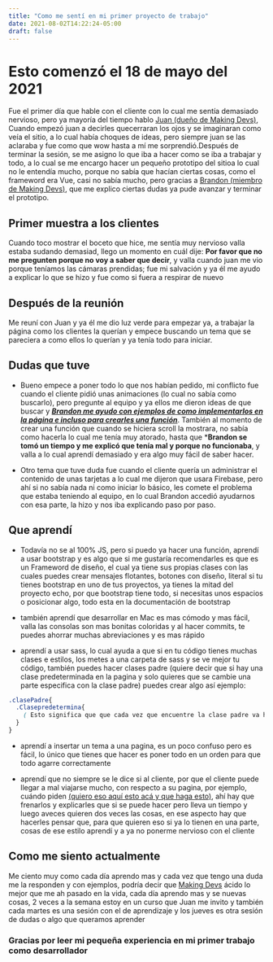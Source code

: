 ```yaml
---
title: "Como me sentí en mi primer proyecto de trabajo"
date: 2021-08-02T14:22:24-05:00
draft: false
---
```


# Esto comenzó el 18 de mayo del 2021

Fue el primer día que hable con el cliente con lo cual me sentía demasiado nervioso, pero ya mayoría del tiempo hablo [Juan (dueño de Making Devs)](https://www.makingdevs.com/), Cuando empezó juan a decirles quecerraran los ojos y se imaginaran como veía el sitio, a lo cual había choques de ideas, pero siempre juan se las aclaraba y fue como que wow hasta a mí me sorprendió.Después de terminar la sesión, se me asigno lo que iba a hacer como se iba a trabajar y todo, a lo cual se me encargo hacer un pequeño prototipo del sitioa lo cual no le entendía mucho, porque no sabía que hacían ciertas cosas, como el frameword era Vue, casi no sabía mucho, pero gracias a [Brandon (miembro de Making Devs)](http://brandonvergara.me/), que me explico ciertas dudas ya pude avanzar y terminar el prototipo.

## Primer muestra a los clientes
Cuando toco mostrar el boceto que hice, me sentía muy nervioso valla estaba sudando demasiad, llego un momento en cuál dije: **Por favor que no me pregunten porque no voy a saber que decir**, y valla cuando juan me vio porque teníamos las cámaras prendidas; fue mi salvación y ya él me ayudo a explicar lo que se hizo y fue como si fuera a respirar de nuevo 

## Después de la reunión

Me reuní con Juan y ya él me dio luz verde para empezar ya, a trabajar la página como los clientes la querían y empece buscando un tema que se pareciera a como ellos lo querían y ya tenía todo para iniciar.

## Dudas que tuve 

+ Bueno empece a poner todo lo que nos habían pedido, mi conflicto fue cuando el cliente pidió unas animaciones (lo cual no sabía como buscarlo), pero pregunte al equipo y ya ellos me dieron ideas de que buscar y [***Brandon me ayudo con ejemplos de como implementarlos en la página e incluso para crearles una función***](http://brandonvergara.me/).
También al momento de crear una función que cuando se hiciera scroll la mostrara, no sabía como hacerla lo cual me tenía muy atorado, hasta que ***Brandon se tomó un tiempo y me explicó que tenía mal y porque no funcionaba**, y valla a lo cual aprendí demasiado y era algo muy fácil de saber hacer.

+ Otro tema que tuve duda fue cuando el cliente quería un administrar el contenido de unas tarjetas a lo cual me dijeron que usara Firebase, pero ahí si no sabía nada ni como iniciar lo básico, les comete el problema que estaba teniendo al equipo, en lo cual Brandon accedió ayudarnos con esa parte, la hizo y nos iba explicando paso por paso.

## Que aprendí

+ Todavía no se al 100% JS, pero si puedo ya hacer una función, aprendí a usar bootstrap y es algo que si me gustaría recomendarles es que es un Frameword de diseño, el cual ya tiene sus propias clases con las cuales puedes crear mensajes flotantes, botones con diseño, literal si tu tienes bootstrap en uno de tus proyectos, ya tienes la mitad del proyecto echo, por que bootstrap tiene todo, si necesitas unos espacios o posicionar algo, todo esta en la documentación de bootstrap

+ también aprendí que desarrollar en Mac es mas cómodo y mas fácil, valla las consolas son mas bonitas coloridas  y al hacer commits, te puedes ahorrar muchas abreviaciones y es mas rápido 

+ aprendí a usar sass, lo cual ayuda a que si en tu código tienes muchas clases e estilos, los metes a una carpeta de sass y se ve mejor tu código, también puedes hacer clases padre (quiere decir que si hay una clase predeterminada en la pagina y solo quieres que se cambie una parte especifica con la clase padre) puedes crear algo así ejemplo: 

```scss
.clasePadre{
  .Clasepredetermina{ 
    ( Esto significa que que cada vez que encuentre la clase padre va hacer cambio en la clase predeterminada).
  }
}
```

+ aprendí a insertar un tema a una pagina, es un poco confuso pero es fácil, lo único que tienes que hacer es poner todo en un orden para que todo agarre correctamente 

+ aprendí que no siempre se le dice si al cliente, por que el cliente puede llegar a mal viajarse mucho, con respecto a su pagina, por ejemplo, cuándo piden [(quiero eso aquí esto acá y que haga esto)](), ahí hay que frenarlos y explicarles que si se puede hacer pero lleva un tiempo y luego aveces quieren dos veces las cosas, en ese aspecto hay que hacerles pensar que, para que quieren eso si ya lo tienen en una parte, cosas de ese estilo aprendí y a ya no ponerme nervioso con el cliente 

## Como me siento actualmente 

Me ciento muy como cada día aprendo mas y cada vez que tengo una duda me la responden y con ejemplos, podría decir que [Making Devs](https://www.makingdevs.com/) ácido lo mejor que me ah pasado en la vida, cada día aprendo mas y se nuevas cosas, 2 veces a la semana estoy en un curso que Juan me invito y también cada martes es una sesión con el de aprendizaje y los jueves es otra sesión de dudas o algo que queramos aprender 

### Gracias por leer mi pequeña experiencia en mi primer trabajo como desarrollador 
